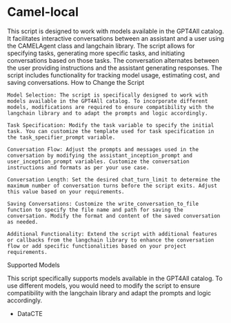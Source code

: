 # Camel-local

This script is designed to work with models available in the GPT4All catalog. It facilitates interactive conversations between an assistant and a user using the CAMELAgent class and langchain library. The script allows for specifying tasks, generating more specific tasks, and initiating conversations based on those tasks. The conversation alternates between the user providing instructions and the assistant generating responses. The script includes functionality for tracking model usage, estimating cost, and saving conversations.
How to Change the Script

    Model Selection: The script is specifically designed to work with models available in the GPT4All catalog. To incorporate different models, modifications are required to ensure compatibility with the langchain library and to adapt the prompts and logic accordingly.

    Task Specification: Modify the task variable to specify the initial task. You can customize the template used for task specification in the task_specifier_prompt variable.

    Conversation Flow: Adjust the prompts and messages used in the conversation by modifying the assistant_inception_prompt and user_inception_prompt variables. Customize the conversation instructions and formats as per your use case.

    Conversation Length: Set the desired chat_turn_limit to determine the maximum number of conversation turns before the script exits. Adjust this value based on your requirements.

    Saving Conversations: Customize the write_conversation_to_file function to specify the file name and path for saving the conversation. Modify the format and content of the saved conversation as needed.

    Additional Functionality: Extend the script with additional features or callbacks from the langchain library to enhance the conversation flow or add specific functionalities based on your project requirements.

Supported Models

This script specifically supports models available in the GPT4All catalog. To use different models, you would need to modify the script to ensure compatibility with the langchain library and adapt the prompts and logic accordingly.
- DataCTE
